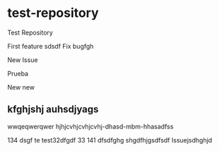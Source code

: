 # test-repository
Test Repository

First feature
sdsdf
Fix bugfgh

New Issue

Prueba

New new

kfghjshj auhsdjyags
-------------------
wwqeqwerqwer
hjhjcvhjcvhjcvhj-dhasd-mbm-hhasadfss

134
dsgf
te
test32dfgdf
33
141
dfsdfghg
shgdfhjgsdfsdf
Issuejsdhghjd
